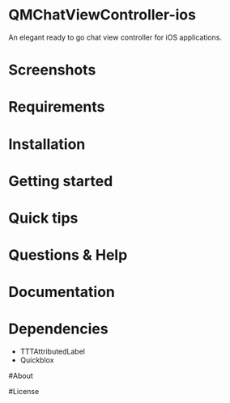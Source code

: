# QMChatViewController-ios
An elegant ready to go chat view controller for iOS applications.

# Screenshots

# Requirements

# Installation

# Getting started

# Quick tips

# Questions & Help

# Documentation

# Dependencies
- TTTAttributedLabel
- Quickblox

#About

#License